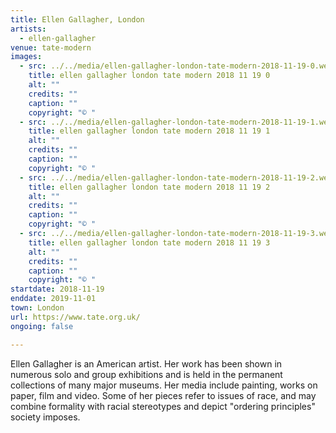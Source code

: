 ```yaml
---
title: Ellen Gallagher, London
artists:
  - ellen-gallagher
venue: tate-modern
images:
  - src: ../../media/ellen-gallagher-london-tate-modern-2018-11-19-0.webp
    title: ellen gallagher london tate modern 2018 11 19 0
    alt: ""
    credits: ""
    caption: ""
    copyright: "© "
  - src: ../../media/ellen-gallagher-london-tate-modern-2018-11-19-1.webp
    title: ellen gallagher london tate modern 2018 11 19 1
    alt: ""
    credits: ""
    caption: ""
    copyright: "© "
  - src: ../../media/ellen-gallagher-london-tate-modern-2018-11-19-2.webp
    title: ellen gallagher london tate modern 2018 11 19 2
    alt: ""
    credits: ""
    caption: ""
    copyright: "© "
  - src: ../../media/ellen-gallagher-london-tate-modern-2018-11-19-3.webp
    title: ellen gallagher london tate modern 2018 11 19 3
    alt: ""
    credits: ""
    caption: ""
    copyright: "© "
startdate: 2018-11-19
enddate: 2019-11-01
town: London
url: https://www.tate.org.uk/
ongoing: false

---
```


Ellen Gallagher is an American artist. Her work has been shown in numerous solo and group exhibitions and is held in the permanent collections of many major museums. Her media include painting, works on paper, film and video. Some of her pieces refer to issues of race, and may combine formality with racial stereotypes and depict "ordering principles" society imposes.